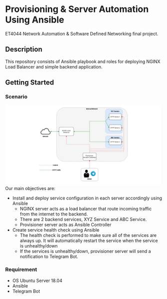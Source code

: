 # Provisioning & Server Automation Using Ansible 

ET4044 Network Automation & Software Defined Networking final project.

## Description

This repository consists of Ansible playbook and roles for deploying NGINX Load Balancer and simple backend application.

## Getting Started

### Scenario
![System Diagram](infrastructure-diagram.JPG)
Our main objectives are:
* Install and deploy service configuration in each server accordingly using Ansible
    - NGINX server acts as a load balancer that route incoming traffic from the internet to the backend. 
    - There are 2 backend services, XYZ Service and ABC Service.
    - Provisioner server acts as Ansible Controller
* Create service health check using Ansible
    - The health check is performed to make sure all of the services are always up. It will automatically restart the service when the service is unhealthy/down
    - If the services is unhealthy/down, provisioner server will send a notification to Telegram Bot.

### Requirement
- OS Ubuntu Server 18.04 
- Ansible 
- Telegram Bot




